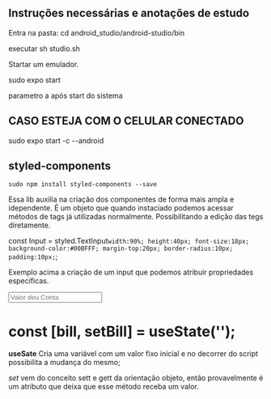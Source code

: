 ## Instruções necessárias e anotações de estudo

Entra na pasta:
cd android_studio/android-studio/bin

executar sh studio.sh

Startar um emulador.

  sudo expo start

parametro a após start do sistema


## CASO ESTEJA COM O CELULAR CONECTADO
  sudo expo start -c --android

## styled-components
    sudo npm install styled-components --save

Essa lib auxilia na criação dos componentes de forma mais ampla e idependente.
É um objeto que quando instaciado podemos acessar métodos de tags já utilizadas normalmente.
Possibilitando a edição das tegs diretamente.

const Input = styled.TextInput`
  width:90%;
  height:40px;
  font-size:18px;
  background-color:#00BFFF;
  margin-top:20px;
  border-radius:10px;
  padding:10px;
`;

Exemplo acima a criação de um input que podemos atribuir propriedades específicas.

<Input
        placeholder="Valor deu Conta"
        placeholderTextColor="#FFF"
        keyboardType="numeric"
/>

# const [bill, setBill] = useState('');

**useSate**
  Cria uma variável com um valor fixo inicial e no decorrer do script possibilita a mudança do mesmo;

*set* vem do conceito sett e gett da orientação objeto, então provavelmente é um atributo que deixa que esse método receba um valor.

